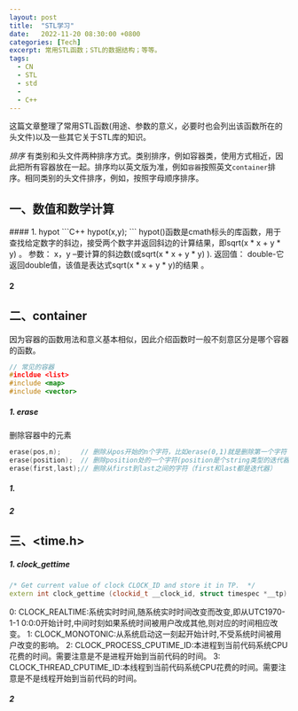 ```yaml
---
layout: post
title:  "STL学习"
date:   2022-11-20 08:30:00 +0800
categories: [Tech]
excerpt: 常用STL函数；STL的数据结构；等等。
tags:
  - CN
  - STL
  - std
  - 
  - C++
---
```


这篇文章整理了常用STL函数(用途、参数的意义，必要时也会列出该函数所在的头文件)以及一些其它关于STL库的知识。

*排序*
有类别和头文件两种排序方式。类别排序，例如容器类，使用方式相近，因此把所有容器放在一起。排序均以英文版为准，例如`容器`按照英文`container`排序。相同类别的头文件排序，例如<cmath>，按照字母顺序排序。

## 一、数值和数学计算

<center><cmath></center>
#### 1. hypot
```C++
hypot(x,y);
```
hypot()函数是cmath标头的库函数，用于查找给定数字的斜边，接受两个数字并返回斜边的计算结果，即sqrt(x * x + y * y) 。
参数： x，y –要计算的斜边数(或sqrt(x * x + y * y) ).
返回值： double-它返回double值，该值是表达式sqrt(x * x + y * y)的结果 。 

#### 2


## 二、container
因为容器的函数用法和意义基本相似，因此介绍函数时一般不刻意区分是哪个容器的函数。
```C++
// 常见的容器
#incldue <list>
#include <map>
#include <vector>
```

##### 1. erase
删除容器中的元素
```C++
erase(pos,n);     // 删除从pos开始的n个字符，比如erase(0,1)就是删除第一个字符
erase(position);  // 删除position处的一个字符(position是个string类型的迭代器)
erase(first,last);// 删除从first到last之间的字符（first和last都是迭代器）
```

##### 1.



##### 2



## 三、<time.h>
##### 1. clock_gettime
```C++
/* Get current value of clock CLOCK_ID and store it in TP.  */
extern int clock_gettime (clockid_t __clock_id, struct timespec *__tp) __THROW;
```
0: CLOCK_REALTIME:系统实时时间,随系统实时时间改变而改变,即从UTC1970-1-1 0:0:0开始计时,中间时刻如果系统时间被用户改成其他,则对应的时间相应改变。
1: CLOCK_MONOTONIC:从系统启动这一刻起开始计时,不受系统时间被用户改变的影响。
2: CLOCK_PROCESS_CPUTIME_ID:本进程到当前代码系统CPU花费的时间。需要注意是不是进程开始到当前代码的时间。
3: CLOCK_THREAD_CPUTIME_ID:本线程到当前代码系统CPU花费的时间。需要注意是不是线程开始到当前代码的时间。


##### 2

